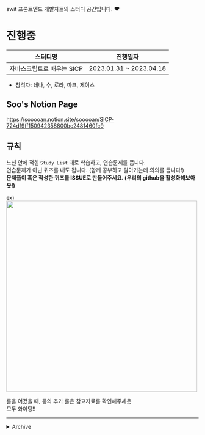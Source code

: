 swit 프론트엔드 개발자들의 스터디 공간입니다. :heart:


# 진행중

|스터디명|진행일자|
|---|---|
|자바스크립트로 배우는 SICP|2023.01.31 ~ 2023.04.18|


- 참석자: 레나, 수, 로라, 마크, 제이스

## Soo's Notion Page
https://sooooan.notion.site/sooooan/SICP-724df9ff150942358800bc2481460fc9

## 규칙
노션 안에 적힌 `Study List` 대로 학습하고, 연습문제를 풉니다.  
연습문제가 아닌 퀴즈를 내도 됩니다. (함께 공부하고 알아가는데 의의를 둡니다!)  
**문제풀이 혹은 작성한 퀴즈를 ISSUE로 만들어주세요. (우리의 github을 활성화해보아욧!)**  

ex)  
<img src="https://user-images.githubusercontent.com/44994243/219938233-415c2061-df7e-4992-b1bc-1f88322347b2.png" width="500px" />

룰을 어겼을 때, 등의 추가 룰은 참고자료를 확인해주세욧  
모두 화이팅!! 


---

<details>
<summary>Archive</summary>
<div markdown="1">

### 진행했던 스터디

|스터디명|진행일자|
|---|---|
|Front Quiz|2022.11.14 ~ 2022.12.19|

- 참석자 : 크리스찬, 수, 로라, 마크 (+ 데릭 1회 참여)

</div>
</details>
